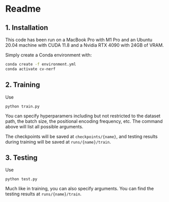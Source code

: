 # Readme

## 1. Installation

This code has been run on a MacBook Pro with M1 Pro and an Ubuntu 20.04 machine with CUDA 11.8 and a Nvidia RTX 4090 with 24GB of VRAM.

Simply create a Conda environment with:

```bash
conda create -f environment.yml
conda activate cv-nerf
```

## 2. Training

Use

```
python train.py
```

You can specify hyperparamers including but not restricted to the dataset path, the batch size, the positional encoding frequency, etc. The command above will list all possible arguments.

The checkpoints will be saved at `checkpoints/{name}`, and testing results during training will be saved at `runs/{name}/train`.

## 3. Testing

Use

```
python test.py
```

Much like in training, you can also specify arguments. You can find the testing results at `runs/{name}/train`.